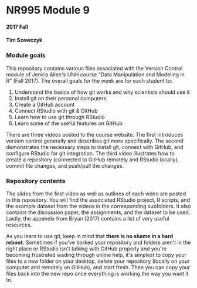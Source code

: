 # NR995 Module 9
#### 2017 Fall
#### Tim Szewczyk

### Module goals
This repository contains various files associated with the Version Control module of Jenica Allen's UNH course "Data Manipulation and Modeling in R" (Fall 2017). The overall goals for the week are for each student to:  
1. Understand the basics of how git works and why scientists should use it
2. Install git on their personal computers
3. Create a GitHub account
4. Connect RStudio with git & GitHub
5. Learn how to use git through RStudio
6. Learn some of the useful features on GitHub

There are three videos posted to the course website. The first introduces version control generally and describes git more specifically. The second demonstrates the necessary steps to install git, connect with GitHub, and configure RStudio for git integration. The third video illustrates how to create a repository (connected to GitHub remotely and RStudio locally), commit file changes, and push/pull the changes. 

### Repository contents
The slides from the first video as well as outlines of each video are posted in this repository. You will find the associated RStudio project, R scripts, and the example dataset from the videos in the corresponding subfolders. It also contains the discussion paper, the assignments, and the dataset to be used. Lastly, the appendix from Bryan (2017) contains a list of very useful resources.

As you learn to use git, keep in mind that **there is no shame in a hard reboot.** Sometimes if you've borked your repository and folders aren't in the right place or RStudio isn't talking with GitHub properly and you're becoming frustrated wading through online help, it's simplest to copy your files to a new folder on your desktop, delete your repository (locally on your computer and remotely on GitHub), and start fresh. Then you can copy your files back into the new repo once everything is working the way you want it to.
